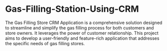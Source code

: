 # Gas-Filling-Station-Using-CRM
The Gas Filling Store CRM Application is a comprehensive solution designed to streamline and simplify the gas filling process for both customers and store owners. It leverages the power of customer relationship. This project aims to develop a user-friendly and feature-rich application that addresses the specific needs of gas filling stores.
